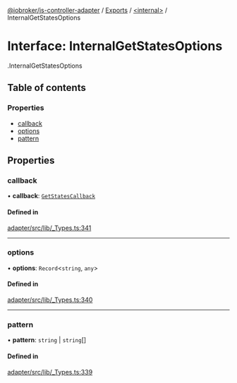 [@iobroker/js-controller-adapter](../README.md) / [Exports](../modules.md) / [<internal\>](../modules/internal_.md) / InternalGetStatesOptions

# Interface: InternalGetStatesOptions

[<internal>](../modules/internal_.md).InternalGetStatesOptions

## Table of contents

### Properties

- [callback](internal_.InternalGetStatesOptions.md#callback)
- [options](internal_.InternalGetStatesOptions.md#options)
- [pattern](internal_.InternalGetStatesOptions.md#pattern)

## Properties

### callback

• **callback**: [`GetStatesCallback`](../modules/internal_.md#getstatescallback)

#### Defined in

[adapter/src/lib/_Types.ts:341](https://github.com/ioBroker/ioBroker.js-controller/blob/d87d529d/packages/adapter/src/lib/_Types.ts#L341)

___

### options

• **options**: `Record`<`string`, `any`\>

#### Defined in

[adapter/src/lib/_Types.ts:340](https://github.com/ioBroker/ioBroker.js-controller/blob/d87d529d/packages/adapter/src/lib/_Types.ts#L340)

___

### pattern

• **pattern**: `string` \| `string`[]

#### Defined in

[adapter/src/lib/_Types.ts:339](https://github.com/ioBroker/ioBroker.js-controller/blob/d87d529d/packages/adapter/src/lib/_Types.ts#L339)

